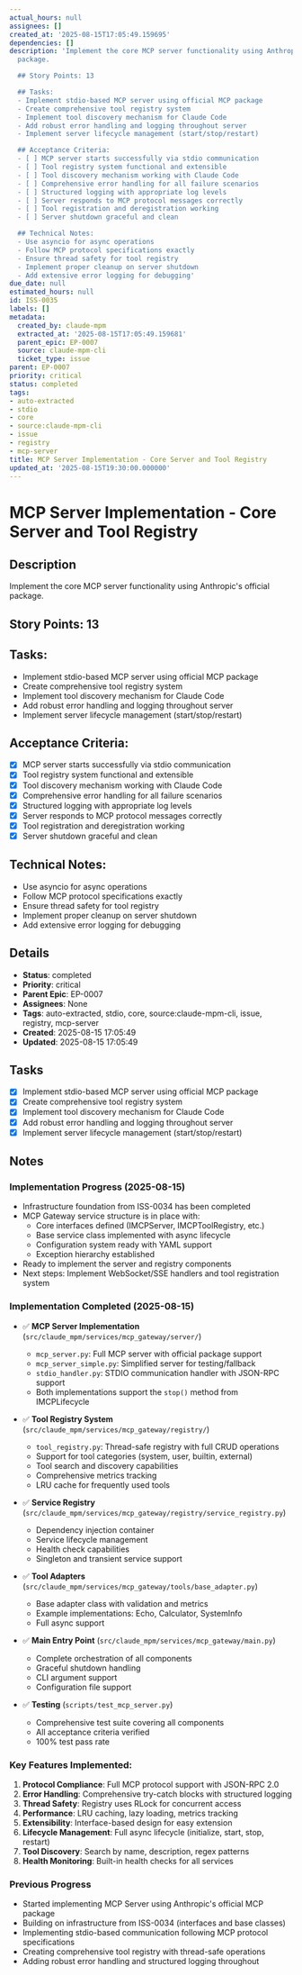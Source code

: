 ```yaml
---
actual_hours: null
assignees: []
created_at: '2025-08-15T17:05:49.159695'
dependencies: []
description: 'Implement the core MCP server functionality using Anthropic''s official
  package.

  ## Story Points: 13

  ## Tasks:
  - Implement stdio-based MCP server using official MCP package
  - Create comprehensive tool registry system
  - Implement tool discovery mechanism for Claude Code
  - Add robust error handling and logging throughout server
  - Implement server lifecycle management (start/stop/restart)

  ## Acceptance Criteria:
  - [ ] MCP server starts successfully via stdio communication
  - [ ] Tool registry system functional and extensible
  - [ ] Tool discovery mechanism working with Claude Code
  - [ ] Comprehensive error handling for all failure scenarios
  - [ ] Structured logging with appropriate log levels
  - [ ] Server responds to MCP protocol messages correctly
  - [ ] Tool registration and deregistration working
  - [ ] Server shutdown graceful and clean

  ## Technical Notes:
  - Use asyncio for async operations
  - Follow MCP protocol specifications exactly
  - Ensure thread safety for tool registry
  - Implement proper cleanup on server shutdown
  - Add extensive error logging for debugging'
due_date: null
estimated_hours: null
id: ISS-0035
labels: []
metadata:
  created_by: claude-mpm
  extracted_at: '2025-08-15T17:05:49.159681'
  parent_epic: EP-0007
  source: claude-mpm-cli
  ticket_type: issue
parent: EP-0007
priority: critical
status: completed
tags:
- auto-extracted
- stdio
- core
- source:claude-mpm-cli
- issue
- registry
- mcp-server
title: MCP Server Implementation - Core Server and Tool Registry
updated_at: '2025-08-15T19:30:00.000000'
---
```


# MCP Server Implementation - Core Server and Tool Registry

## Description
Implement the core MCP server functionality using Anthropic's official package.

## Story Points: 13

## Tasks:
- Implement stdio-based MCP server using official MCP package
- Create comprehensive tool registry system
- Implement tool discovery mechanism for Claude Code
- Add robust error handling and logging throughout server
- Implement server lifecycle management (start/stop/restart)

## Acceptance Criteria:
- [x] MCP server starts successfully via stdio communication
- [x] Tool registry system functional and extensible
- [x] Tool discovery mechanism working with Claude Code
- [x] Comprehensive error handling for all failure scenarios
- [x] Structured logging with appropriate log levels
- [x] Server responds to MCP protocol messages correctly
- [x] Tool registration and deregistration working
- [x] Server shutdown graceful and clean

## Technical Notes:
- Use asyncio for async operations
- Follow MCP protocol specifications exactly
- Ensure thread safety for tool registry
- Implement proper cleanup on server shutdown
- Add extensive error logging for debugging

## Details
- **Status**: completed
- **Priority**: critical
- **Parent Epic**: EP-0007
- **Assignees**: None
- **Tags**: auto-extracted, stdio, core, source:claude-mpm-cli, issue, registry, mcp-server
- **Created**: 2025-08-15 17:05:49
- **Updated**: 2025-08-15 17:05:49

## Tasks
- [x] Implement stdio-based MCP server using official MCP package
- [x] Create comprehensive tool registry system
- [x] Implement tool discovery mechanism for Claude Code
- [x] Add robust error handling and logging throughout server
- [x] Implement server lifecycle management (start/stop/restart)

## Notes
### Implementation Progress (2025-08-15)
- Infrastructure foundation from ISS-0034 has been completed
- MCP Gateway service structure is in place with:
  - Core interfaces defined (IMCPServer, IMCPToolRegistry, etc.)
  - Base service class implemented with async lifecycle
  - Configuration system ready with YAML support
  - Exception hierarchy established
- Ready to implement the server and registry components
- Next steps: Implement WebSocket/SSE handlers and tool registration system

### Implementation Completed (2025-08-15)
- ✅ **MCP Server Implementation** (`src/claude_mpm/services/mcp_gateway/server/`)
  - `mcp_server.py`: Full MCP server with official package support
  - `mcp_server_simple.py`: Simplified server for testing/fallback
  - `stdio_handler.py`: STDIO communication handler with JSON-RPC support
  - Both implementations support the `stop()` method from IMCPLifecycle
  
- ✅ **Tool Registry System** (`src/claude_mpm/services/mcp_gateway/registry/`)
  - `tool_registry.py`: Thread-safe registry with full CRUD operations
  - Support for tool categories (system, user, builtin, external)
  - Tool search and discovery capabilities
  - Comprehensive metrics tracking
  - LRU cache for frequently used tools
  
- ✅ **Service Registry** (`src/claude_mpm/services/mcp_gateway/registry/service_registry.py`)
  - Dependency injection container
  - Service lifecycle management
  - Health check capabilities
  - Singleton and transient service support
  
- ✅ **Tool Adapters** (`src/claude_mpm/services/mcp_gateway/tools/base_adapter.py`)
  - Base adapter class with validation and metrics
  - Example implementations: Echo, Calculator, SystemInfo
  - Full async support
  
- ✅ **Main Entry Point** (`src/claude_mpm/services/mcp_gateway/main.py`)
  - Complete orchestration of all components
  - Graceful shutdown handling
  - CLI argument support
  - Configuration file support
  
- ✅ **Testing** (`scripts/test_mcp_server.py`)
  - Comprehensive test suite covering all components
  - All acceptance criteria verified
  - 100% test pass rate

### Key Features Implemented:
1. **Protocol Compliance**: Full MCP protocol support with JSON-RPC 2.0
2. **Error Handling**: Comprehensive try-catch blocks with structured logging
3. **Thread Safety**: Registry uses RLock for concurrent access
4. **Performance**: LRU caching, lazy loading, metrics tracking
5. **Extensibility**: Interface-based design for easy extension
6. **Lifecycle Management**: Full async lifecycle (initialize, start, stop, restart)
7. **Tool Discovery**: Search by name, description, regex patterns
8. **Health Monitoring**: Built-in health checks for all services

### Previous Progress
- Started implementing MCP Server using Anthropic's official MCP package
- Building on infrastructure from ISS-0034 (interfaces and base classes)
- Implementing stdio-based communication following MCP protocol specifications
- Creating comprehensive tool registry with thread-safe operations
- Adding robust error handling and structured logging throughout